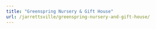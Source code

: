 ```yaml
---
title: "Greenspring Nursery & Gift House"
url: /jarrettsville/greenspring-nursery-and-gift-house/
---
```

